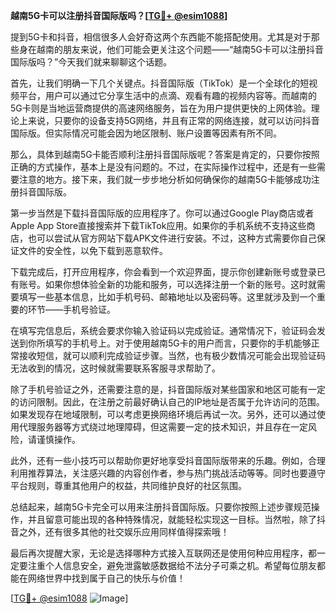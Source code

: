 **越南5G卡可以注册抖音国际版吗？[[TG💪+ @esim1088](https://t.me/s/esim1088)]**

提到5G卡和抖音，相信很多人会好奇这两个东西能不能搭配使用。尤其是对于那些身在越南的朋友来说，他们可能会更关注这个问题——“越南5G卡可以注册抖音国际版吗？”今天我们就来聊聊这个话题。

首先，让我们明确一下几个关键点。抖音国际版（TikTok）是一个全球化的短视频平台，用户可以通过它分享生活中的点滴、观看有趣的视频内容等。而越南的5G卡则是当地运营商提供的高速网络服务，旨在为用户提供更快的上网体验。理论上来说，只要你的设备支持5G网络，并且有正常的网络连接，就可以访问抖音国际版。但实际情况可能会因为地区限制、账户设置等因素有所不同。

那么，具体到越南5G卡能否顺利注册抖音国际版呢？答案是肯定的，只要你按照正确的方式操作，基本上是没有问题的。不过，在实际操作过程中，还是有一些需要注意的地方。接下来，我们就一步步地分析如何确保你的越南5G卡能够成功注册抖音国际版。

第一步当然是下载抖音国际版的应用程序了。你可以通过Google Play商店或者Apple App Store直接搜索并下载TikTok应用。如果你的手机系统不支持这些商店，也可以尝试从官方网站下载APK文件进行安装。不过，这种方式需要你自己保证文件的安全性，以免下载到恶意软件。

下载完成后，打开应用程序，你会看到一个欢迎界面，提示你创建新账号或登录已有账号。如果你想体验全新的功能和服务，可以选择注册一个新的账号。这时就需要填写一些基本信息，比如手机号码、邮箱地址以及密码等。这里就涉及到一个重要的环节——手机号验证。

在填写完信息后，系统会要求你输入验证码以完成验证。通常情况下，验证码会发送到你所填写的手机号上。对于使用越南5G卡的用户而言，只要你的手机能够正常接收短信，就可以顺利完成验证步骤。当然，也有极少数情况可能会出现验证码无法收到的情况，这时候就需要联系客服寻求帮助了。

除了手机号验证之外，还需要注意的是，抖音国际版对某些国家和地区可能有一定的访问限制。因此，在注册之前最好确认自己的IP地址是否属于允许访问的范围。如果发现存在地域限制，可以考虑更换网络环境后再试一次。另外，还可以通过使用代理服务器等方式绕过地理障碍，但这需要一定的技术知识，并且存在一定风险，请谨慎操作。

此外，还有一些小技巧可以帮助你更好地享受抖音国际版带来的乐趣。例如，合理利用推荐算法，关注感兴趣的内容创作者，参与热门挑战活动等等。同时也要遵守平台规则，尊重其他用户的权益，共同维护良好的社区氛围。

总结起来，越南5G卡完全可以用来注册抖音国际版。只要你按照上述步骤规范操作，并且留意可能出现的各种特殊情况，就能轻松实现这一目标。当然啦，除了抖音之外，还有很多其他的社交娱乐应用同样值得探索哦！

最后再次提醒大家，无论是选择哪种方式接入互联网还是使用何种应用程序，都一定要注重个人信息安全，避免泄露敏感数据给不法分子可乘之机。希望每位朋友都能在网络世界中找到属于自己的快乐与价值！

[[TG💪+ @esim1088](https://t.me/s/esim1088) ![Image](https://i.postimg.cc/4NQfJmqS/Snipaste-2025-05-13-00-14-12.png)]